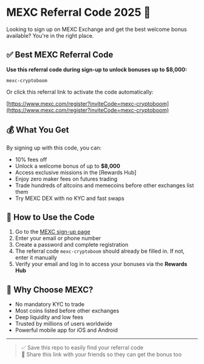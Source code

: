 
# MEXC Referral Code 2025 🎁

Looking to sign up on MEXC Exchange and get the best welcome bonus available? You're in the right place.

## ✅ Best MEXC Referral Code

**Use this referral code during sign-up to unlock bonuses up to $8,000:**

```
mexc-cryptoboom
```

Or click this referral link to activate the code automatically:

[https://www.mexc.com/register?inviteCode=mexc-cryptoboom](https://www.mexc.com/register?inviteCode=mexc-cryptoboom)

## 💰 What You Get

By signing up with this code, you can:

- 10% fees off
- Unlock a welcome bonus of up to **$8,000**
- Access exclusive missions in the [Rewards Hub]
- Enjoy zero maker fees on futures trading
- Trade hundreds of altcoins and memecoins before other exchanges list them
- Try MEXC DEX with no KYC and fast swaps

## 📌 How to Use the Code

1. Go to the [MEXC sign-up page](https://www.mexc.com/register?inviteCode=mexc-cryptoboom)
2. Enter your email or phone number
3. Create a password and complete registration
4. The referral code `mexc-cryptoboom` should already be filled in. If not, enter it manually
5. Verify your email and log in to access your bonuses via the **Rewards Hub**

## 🔐 Why Choose MEXC?

- No mandatory KYC to trade
- Most coins listed before other exchanges
- Deep liquidity and low fees
- Trusted by millions of users worldwide
- Powerful mobile app for iOS and Android

---

> ✅ Save this repo to easily find your referral code  
> 🔁 Share this link with your friends so they can get the bonus too
